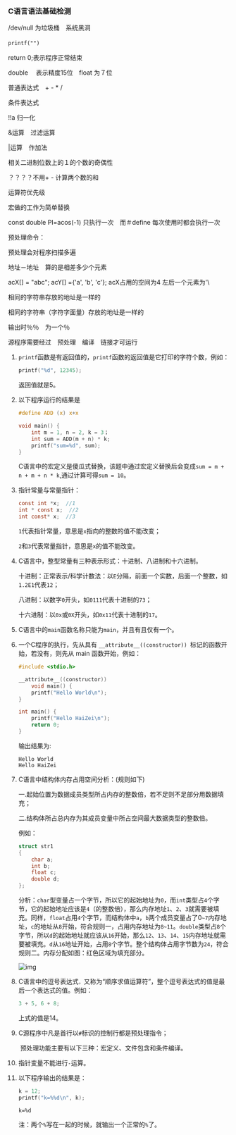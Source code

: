 ### C语言语法基础检测

/dev/null  为垃圾桶　系统黑洞

`printf("")`　

return 0;表示程序正常结束　

double 　表示精度15位　float 为７位

普通表达式　+ - * / 

条件表达式

!!a  归一化

&运算　过滤运算

|运算　作加法

相关二进制位数上的１的个数的奇偶性

？？？？不用+ - 计算两个数的和

运算符优先级

宏做的工作为简单替换

const double PI=acos(-1) 只执行一次　而＃define 每次使用时都会执行一次

预处理命令：

预处理会对程序扫描多遍　

地址－地址　算的是相差多少个元素

acX[] = "abc"; acY[] ={'a', 'b', 'c'}; acX占用的空间为4  左后一个元素为'\

相同的字符串存放的地址是一样的

相同的字符串（字符字面量）存放的地址是一样的

输出时％％　为一个％

源程序需要经过　预处理　编译　链接才可运行

1. `printf`函数是有返回值的，`printf`函数的返回值是它打印的字符个数，例如：

   ```c
   printf("%d", 12345);
   ```

   返回值就是5。

2. 以下程序运行的结果是

   ```c
   #define ADD (x) x+x
   
   void main() { 
       int m = 1, n = 2, k = 3；
       int sum = ADD(m + n) * k; 
       printf("sum=%d", sum); 
   } 
   ```

   C语言中的宏定义是傻瓜式替换，该题中通过宏定义替换后会变成`sum = m + n + m + n * k`,通过计算可得`sum = 10`。

3. 指针常量与常量指针：

   ```c
   const int *x;  //1
   int * const x;  //2
   int const* x;  //3
   ```

   `1`代表指针常量，意思是`x`指向的整数的值不能改变；

   `2`和`3`代表常量指针，意思是`x`的值不能改变。

4. C语言中，整型常量有三种表示形式：十进制、八进制和十六进制。

   十进制：正常表示/科学计数法：以`E`分隔，前面一个实数，后面一个整数，如`1.2E1`代表`12`；

   八进制：以数字`0`开头，如`0111`代表十进制的`73`；

   十六进制：以`0x`或`0X`开头，如`0x11`代表十进制的`17`。

5. C语言中的`main`函数名称只能为`main`，并且有且仅有一个。

6. 一个C程序的执行，先从具有 `__attribute__((constructor)) `标记的函数开始，若没有，则先从 main 函数开始，例如：

   ```c
   #include <stdio.h>
   
   __attribute__((constructor))
       void main() {
       printf("Hello World\n");
   }
   
   int main() {
       printf("Hello HaiZei\n");
       return 0;
   }
   ```

   输出结果为:

   ```
   Hello World
   Hello HaiZei
   ```

7. C语言中结构体内存占用空间分析：(规则如下)

   一.起始位置为数据成员类型所占内存的整数倍，若不足则不足部分用数据填充；

   二.结构体所占总内存为其成员变量中所占空间最大数据类型的整数倍。

   例如：

   ```c
   struct str1
   {
       char a;
       int b;
       float c;
       double d;
   };
   ```

   分析：`char`型变量占一个字节，所以它的起始地址为`0`，而`int`类型占`4`个字节，它的起始地址应该是`4`（的整数倍），那么内存地址`1`、`2`、`3`就需要被填充。同样，`float`占用`4`个字节，而结构体中`a`，`b`两个成员变量占了0`~7`内存地址，`c`的地址从`8`开始，符合规则一，占用内存地址为`8~11`。`double`类型占`8`个字节，所以`d`的起始地址就应该从`16`开始，那么`12`、`13`、`14`、`15`内存地址就需要被填充。`d`从`16`地址开始，占用`8`个字节。整个结构体占用字节数为`24`，符合规则二。内存分配如图：红色区域为填充部分。

   ![img](https://images2015.cnblogs.com/blog/1129302/201705/1129302-20170526130755685-1405381928.png)

8. C语言中的逗号表达式`，`又称为“顺序求值运算符”，整个逗号表达式的值是最后一个表达式的值。例如：

   ```c
   3 + 5, 6 + 8;
   ```

   上式的值是14。

9. C源程序中凡是首行以`#`标识的控制行都是预处理指令；

    预处理功能主要有以下三种：宏定义、文件包含和条件编译。

10. 指针变量不能进行`-`运算。

11. 以下程序输出的结果是：

    ```c
    k = 12;
    printf("k=%%d\n", k);
    ```

    `k=%d`

    注：两个`%`写在一起的时候，就输出一个正常的`%`了。
